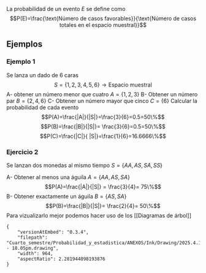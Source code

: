 La probabilidad de un evento $E$ se define como
$$P(E)=\frac{\text{Número de casos favorables}}{\text{Número de casos totales en el espacio muestral}}$$
## Ejemplos
### Ejemplo 1
Se lanza un dado de 6 caras
$$S=\{1,2,3,4,5,6\}\rightarrow \text{Espacio muestral} $$
A- obtener un número menor que cuatro $A=\{1,2,3\}$
B- Obtener un número par $B=\{2,4,6\}$
C- Obtener un número mayor que cinco $C=\{6\}$
Calcular la probabilidad de cada evento
$$P(A)=\frac{|A|}{|S|}=\frac{3}{6}=0.5=50\%$$
$$P(B)=\frac{|B|}{|S|}= \frac{3}{6}=0.5=50\%$$
$$P(C)=\frac{|C|}{ |S|}=\frac{1}{6}=16.6666\%$$
### Ejercicio 2
Se lanzan dos monedas al mismo tiempo
$S=\{AA,AS,SA,SS\}$

A- Obtener al menos una águila $A=\{AA,AS,SA\}$
$$P(A)=\frac{|A|}{|S|} = \frac{3}{4}= 75\%$$
B- Obtener exactamente un águila $B=\{AS,SA\}$
$$P(B)=\frac{|B|}{|S|}= \frac{2}{4}= 50\%$$
Para vizualizarlo mejor podemos hacer uso de los [[Diagramas de árbol]]

```handdrawn-ink
{
	"versionAtEmbed": "0.3.4",
	"filepath": "Cuarto_semestre/Probabilidad_y_estadistica/ANEXOS/Ink/Drawing/2025.4.10 - 18.05pm.drawing",
	"width": 964,
	"aspectRatio": 2.281944098193876
}
```
